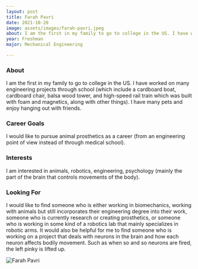 ```yaml
---
layout: post
title: Farah Pavri 
date: 2021-10-20
image: assets/images/farah-pavri.jpeg
about: I am the first in my family to go to college in the US. I have worked on many engineering projects through school (which include a cardboard boat, cardboard chair, balsa wood tower, and high-speed rail train which was built with foam and magnetics, along with other things). I have many pets and enjoy hanging out with friends.
year: Freshman
major: Mechanical Engineering

---
```


### About

I am the first in my family to go to college in the US. I have worked on many engineering projects through school (which include a cardboard boat, cardboard chair, balsa wood tower, and high-speed rail train which was built with foam and magnetics, along with other things). I have many pets and enjoy hanging out with friends.

### Career Goals

I would like to pursue animal prosthetics as a career (from an engineering point of view instead of through medical school).

### Interests

I am interested in animals, robotics, engineering, psychology (mainly the part of the brain that controls movements of the body).

### Looking For

I would like to find someone who is either working in biomechanics, working with animals but still incorporates their engineering degree into their work, someone who is currently research or creating prosthetics, or someone who is working in some kind of a robotics lab that mainly specializes in robotic arms. It would also be helpful for me to find someone who is working on a project that deals with neurons in the brain and how each neuron affects bodily movement. Such as when so and so neurons are fired, the left pinky is lifted up.

<div class="text-center my-5">
    <img src="{ "assets/images/farah-pavri.jpeg" | absolute_url }" alt="Farah Pavri" class="rounded post-img" />
</div>
